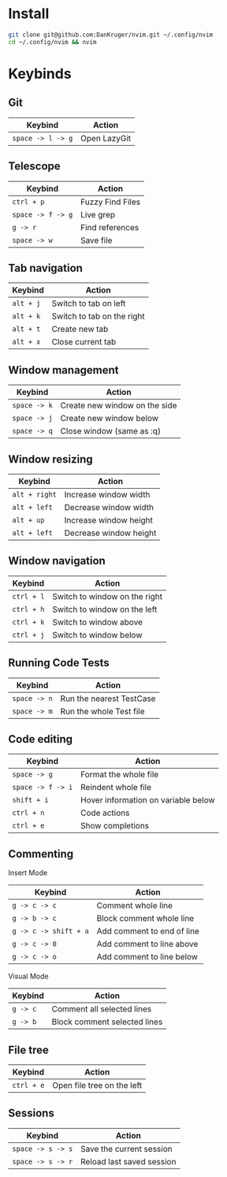 # Install

```bash
git clone git@github.com:DanKruger/nvim.git ~/.config/nvim
cd ~/.config/nvim && nvim
```

# Keybinds

## Git

| Keybind           | Action       |
| ----------------- | ------------ |
| `space -> l -> g` | Open LazyGit |

## Telescope

| Keybind           | Action           |
| ----------------- | ---------------- |
| `ctrl + p`        | Fuzzy Find Files |
| `space -> f -> g` | Live grep        |
| `g -> r`          | Find references  |
| `space -> w`      | Save file        |

## Tab navigation

| Keybind   | Action                     |
| --------- | -------------------------- |
| `alt + j` | Switch to tab on left      |
| `alt + k` | Switch to tab on the right |
| `alt + t` | Create new tab             |
| `alt + x` | Close current tab          |

## Window management

| Keybind      | Action                        |
| ------------ | ----------------------------- |
| `space -> k` | Create new window on the side |
| `space -> j` | Create new window below       |
| `space -> q` | Close window (same as :q)     |

## Window resizing

| Keybind       | Action                 |
| ------------- | ---------------------- |
| `alt + right` | Increase window width  |
| `alt + left`  | Decrease window width  |
| `alt + up`    | Increase window height |
| `alt + left`  | Decrease window height |

## Window navigation

| Keybind    | Action                        |
| ---------- | ----------------------------- |
| `ctrl + l` | Switch to window on the right |
| `ctrl + h` | Switch to window on the left  |
| `ctrl + k` | Switch to window above        |
| `ctrl + j` | Switch to window below        |

## Running Code Tests

| Keybind      | Action                   |
| ------------ | ------------------------ |
| `space -> n` | Run the nearest TestCase |
| `space -> m` | Run the whole Test file  |

## Code editing

| Keybind           | Action                              |
| ----------------- | ----------------------------------- |
| `space -> g`      | Format the whole file               |
| `space -> f -> i` | Reindent whole file                 |
| `shift + i`       | Hover information on variable below |
| `ctrl + n`        | Code actions                        |
| `ctrl + e`        | Show completions                    |

## Commenting

Insert Mode

| Keybind               | Action                     |
| --------------------- | -------------------------- |
| `g -> c -> c`         | Comment whole line         |
| `g -> b -> c`         | Block comment whole line   |
| `g -> c -> shift + a` | Add comment to end of line |
| `g -> c -> 0`         | Add comment to line above  |
| `g -> c -> o`         | Add comment to line below  |

Visual Mode

| Keybind  | Action                       |
| -------- | ---------------------------- |
| `g -> c` | Comment all selected lines   |
| `g -> b` | Block comment selected lines |

## File tree

| Keybind    | Action                     |
| ---------- | -------------------------- |
| `ctrl + e` | Open file tree on the left |

## Sessions

| Keybind           | Action                    |
| ----------------- | ------------------------- |
| `space -> s -> s` | Save the current session  |
| `space -> s -> r` | Reload last saved session |
